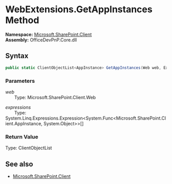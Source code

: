 # WebExtensions.GetAppInstances Method  
  

**Namespace:** [Microsoft.SharePoint.Client](Microsoft.SharePoint.Client.md)  
**Assembly:** OfficeDevPnP.Core.dll  
## Syntax
```C#
public static ClientObjectList<AppInstance> GetAppInstances(Web web, Expression<Func<AppInstance, Object>>[] expressions)
```
### Parameters
*web*  
&emsp;&emsp;Type: Microsoft.SharePoint.Client.Web  

*expressions*  
&emsp;&emsp;Type: System.Linq.Expressions.Expression<System.Func<Microsoft.SharePoint.Client.AppInstance, System.Object>>[]  

### Return Value
Type: ClientObjectList<AppInstance>  

## See also
- [Microsoft.SharePoint.Client](Microsoft.SharePoint.Client.md)
